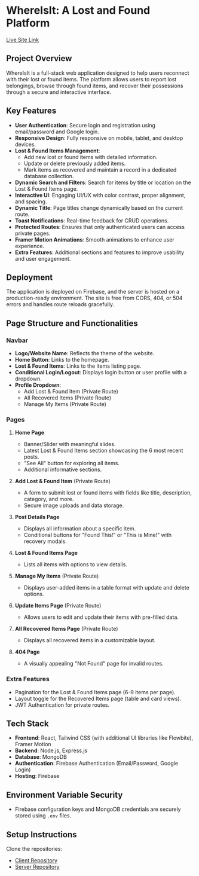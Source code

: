 # WhereIsIt: A Lost and Found Platform

[Live Site Link](https://whereisit-fde86.web.app/)

## Project Overview
WhereIsIt is a full-stack web application designed to help users reconnect with their lost or found items. The platform allows users to report lost belongings, browse through found items, and recover their possessions through a secure and interactive interface.

## Key Features
- **User Authentication**: Secure login and registration using email/password and Google login.
- **Responsive Design**: Fully responsive on mobile, tablet, and desktop devices.
- **Lost & Found Items Management**: 
  - Add new lost or found items with detailed information.
  - Update or delete previously added items.
  - Mark items as recovered and maintain a record in a dedicated database collection.
- **Dynamic Search and Filters**: Search for items by title or location on the Lost & Found Items page.
- **Interactive UI**: Engaging UI/UX with color contrast, proper alignment, and spacing.
- **Dynamic Title**: Page titles change dynamically based on the current route.
- **Toast Notifications**: Real-time feedback for CRUD operations.
- **Protected Routes**: Ensures that only authenticated users can access private pages.
- **Framer Motion Animations**: Smooth animations to enhance user experience.
- **Extra Features**: Additional sections and features to improve usability and user engagement.

## Deployment
The application is deployed on Firebase, and the server is hosted on a production-ready environment. The site is free from CORS, 404, or 504 errors and handles route reloads gracefully.

## Page Structure and Functionalities
### Navbar
- **Logo/Website Name**: Reflects the theme of the website.
- **Home Button**: Links to the homepage.
- **Lost & Found Items**: Links to the items listing page.
- **Conditional Login/Logout**: Displays login button or user profile with a dropdown.
- **Profile Dropdown**:
  - Add Lost & Found Item (Private Route)
  - All Recovered Items (Private Route)
  - Manage My Items (Private Route)

### Pages
1. **Home Page**
   - Banner/Slider with meaningful slides.
   - Latest Lost & Found Items section showcasing the 6 most recent posts.
   - "See All" button for exploring all items.
   - Additional informative sections.

2. **Add Lost & Found Item** (Private Route)
   - A form to submit lost or found items with fields like title, description, category, and more.
   - Secure image uploads and data storage.

3. **Post Details Page**
   - Displays all information about a specific item.
   - Conditional buttons for "Found This!" or "This is Mine!" with recovery modals.

4. **Lost & Found Items Page**
   - Lists all items with options to view details.

5. **Manage My Items** (Private Route)
   - Displays user-added items in a table format with update and delete options.

6. **Update Items Page** (Private Route)
   - Allows users to edit and update their items with pre-filled data.

7. **All Recovered Items Page** (Private Route)
   - Displays all recovered items in a customizable layout.

8. **404 Page**
   - A visually appealing "Not Found" page for invalid routes.

### Extra Features
- Pagination for the Lost & Found Items page (6-9 items per page).
- Layout toggle for the Recovered Items page (table and card views).
- JWT Authentication for private routes.

## Tech Stack
- **Frontend**: React, Tailwind CSS (with additional UI libraries like Flowbite), Framer Motion
- **Backend**: Node.js, Express.js
- **Database**: MongoDB
- **Authentication**: Firebase Authentication (Email/Password, Google Login)
- **Hosting**: Firebase

## Environment Variable Security
- Firebase configuration keys and MongoDB credentials are securely stored using `.env` files.

## Setup Instructions
Clone the repositories:
   - [Client Repository](https://github.com/programming-hero-web-course2/b10a11-client-side-sumu9897)
   - [Server Repository](https://github.com/programming-hero-web-course2/b10a11-server-side-sumu9897)

